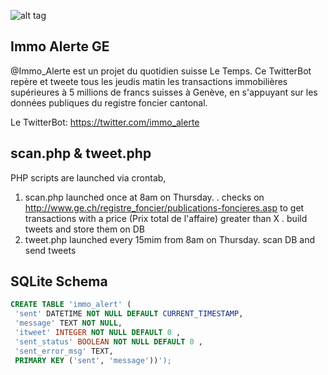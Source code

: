 ![alt tag](https://pbs.twimg.com/profile_banners/712662225589284865/1458765748/1500x500)

## Immo Alerte GE


@Immo_Alerte est un projet du quotidien suisse Le Temps. Ce TwitterBot repère et tweete tous les jeudis matin les transactions immobilières supérieures à 5 millions de francs suisses à Genève, en s'appuyant sur les données publiques du registre foncier cantonal. 

Le TwitterBot: https://twitter.com/immo_alerte

scan.php & tweet.php
--------------------
PHP scripts are launched via crontab,
1.  scan.php launched once at 8am on Thursday.
  . checks on http://www.ge.ch/registre_foncier/publications-foncieres.asp to get transactions with a price (Prix total de l'affaire) greater than X
  . build tweets and store them on DB
2.  tweet.php launched every 15mim from 8am on Thursday.
  scan DB and send tweets


SQLite Schema
-------------
```sql
CREATE TABLE 'immo_alert' (
 'sent' DATETIME NOT NULL DEFAULT CURRENT_TIMESTAMP,
 'message' TEXT NOT NULL,
 'itweet' INTEGER NOT NULL DEFAULT 0 ,
 'sent_status' BOOLEAN NOT NULL DEFAULT 0 ,
 'sent_error_msg' TEXT,
 PRIMARY KEY ('sent', 'message'))');
```
